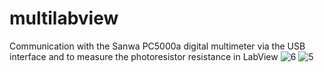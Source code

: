# multilabview
Communication with the Sanwa PC5000a digital multimeter via the USB interface and to measure the photoresistor resistance in LabView
![6](https://github.com/user-attachments/assets/270519ca-0c6a-4293-aa3b-7952b3f07194)
![5](https://github.com/user-attachments/assets/cdabcbb9-fbb3-474c-bf92-cb8ffae2a3f7)
